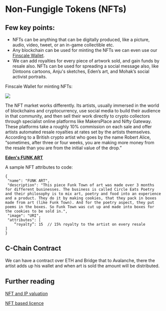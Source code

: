 # Non-Fungigle Tokens (NFTs)

## Few key points:

- NFTs can be anything that can be digitally produced, like a picture, audio, video, tweet, or an in-game collectible etc.
- Any blockchain can be used for minting the NFTs we can even use our [Finscale Wallet](https://wallet.finscale.net/).
- We can add royalties for every piece of artwork sold, and gain funds by resale also.
NFTs can be used for spreading a social message also, like Dintoons cartoons, Anju's sketches, Eden’s art, and Mohak’s social activist portraits.

Finscale Wallet for minting NFTs:

![](https://miro.medium.com/max/700/0*TJmktyqlDGREnxG9)

The NFT market works differently. Its artists, usually immersed in the world of blockchains and cryptocurrency, use social media to build their audience in that community, and then sell their work directly to crypto collectors through specialist online platforms like MakersPlace and Nifty Gateway. These platforms take a roughly 10% commission on each sale and offer artists automated resale royalties at rates set by the artists themselves. According to a British crypto artist who goes by the name Robert Alice, “sometimes, after three or four weeks, you are making more money from the resale than you are from the initial value of the drop.”



**[Eden's FUNK ART](https://opensea.io/assets/0x495f947276749ce646f68ac8c248420045cb7b5e/113199054932728638539023084313706513149673840973128636307276052571500595642369)**

A sample NFT attributes to code:
```
{
 "name": "FUNK ART",   
 "description": "This piece Funk Town of art was made over 3 months for different businesses. The business is called Circle Eats Poetry and their philosophy is to mix art, poetry and food into an experience and a product. They do it by making cookies, that they pack in boxes made from art (like Funk Town). And for the poetry aspect, they put poems in the boxes. So Funk Town was cut up and made into boxes for the cookies to be sold in.",   
 "image": "URI",   
 "attributes": [
	“royalty”: 15  // 15% royalty to the artist on every resale 
]
}
```
## C-Chain Contract

We can have a contract over ETH and Bridge that to Avalanche, there the artist adds up his wallet and when art is sold the amount will be distributed.

## Further reading

[NFT and IP valuation](https://dev-koold.medium.com/nft-and-ip-valuation-of-oss-c81fb0ba0862)

[NFT based licence](https://research.muellners.org/nft-based-licence-of-oss/)

